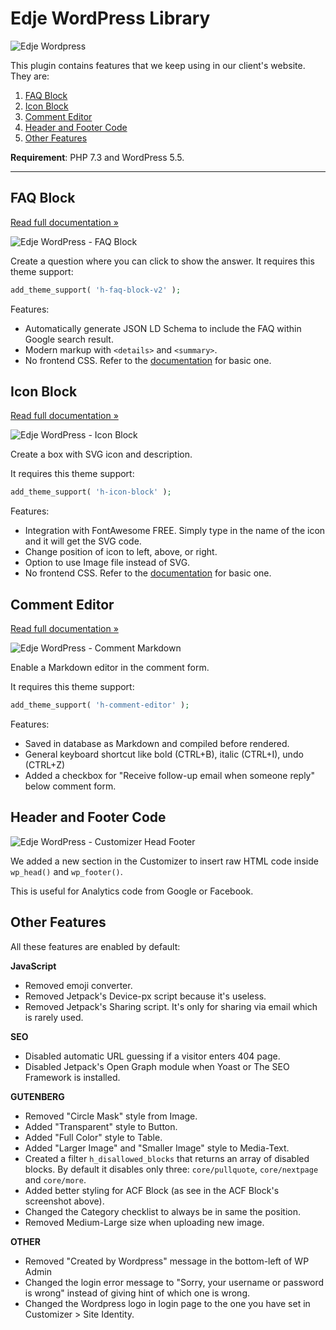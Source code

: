 # Edje WordPress Library

![Edje Wordpress](https://raw.github.com/hrsetyono/cdn/master/edje-wp-library/logo.jpg)

This plugin contains features that we keep using in our client's website. They are:

1. [FAQ Block](#faq-block)
1. [Icon Block](#icon-block)
1. [Comment Editor](#comment-editor)
1. [Header and Footer Code](#header-and-footer-code)
1. [Other Features](#other-features)

**Requirement**: PHP 7.3 and WordPress 5.5.

-----

## FAQ Block

[Read full documentation »](https://github.com/hrsetyono/edje-wp-library/wiki/Gutenberg-–-FAQ-Block)

![Edje WordPress - FAQ Block](https://raw.github.com/hrsetyono/cdn/master/edje-wp-library/gutenberg-faq-block-v2.jpg)

Create a question where you can click to show the answer. It requires this theme support:

```php
add_theme_support( 'h-faq-block-v2' );
```

Features:

- Automatically generate JSON LD Schema to include the FAQ within Google search result.
- Modern markup with `<details>` and `<summary>`.
- No frontend CSS. Refer to the [documentation](https://github.com/hrsetyono/edje-wp-library/wiki/Gutenberg-–-FAQ-Block) for basic one.

## Icon Block

[Read full documentation »](https://github.com/hrsetyono/edje-wp-library/wiki/Gutenberg-–-Icon-Block)

![Edje WordPress - Icon Block](https://raw.github.com/hrsetyono/cdn/master/edje-wp-library/gutenberg-icon-block.jpg)

Create a box with SVG icon and description.

It requires this theme support:

```php
add_theme_support( 'h-icon-block' );
```

Features:

- Integration with FontAwesome FREE. Simply type in the name of the icon and it will get the SVG code.
- Change position of icon to left, above, or right.
- Option to use Image file instead of SVG.
- No frontend CSS. Refer to the [documentation](https://github.com/hrsetyono/edje-wp-library/wiki/Gutenberg-–-Icon-Block) for basic one.

## Comment Editor

[Read full documentation »](https://github.com/hrsetyono/edje-wp-library/wiki/Comment-%E2%80%93-Editor-&-Reply-Notification)

![Edje WordPress - Comment Markdown](https://raw.github.com/hrsetyono/cdn/master/edje-wp-library/comment-md-editor.jpg)

Enable a Markdown editor in the comment form.

It requires this theme support:

```php
add_theme_support( 'h-comment-editor' );
```

Features:

- Saved in database as Markdown and compiled before rendered.
- General keyboard shortcut like bold (CTRL+B), italic (CTRL+I), undo (CTRL+Z)
- Added a checkbox for "Receive follow-up email when someone reply" below comment form.

## Header and Footer Code

![Edje WordPress - Customizer Head Footer](https://raw.github.com/hrsetyono/cdn/master/edje-wp-library/customizer-head-footer.jpg)

We added a new section in the Customizer to insert raw HTML code inside `wp_head()` and `wp_footer()`.

This is useful for Analytics code from Google or Facebook.

## Other Features

All these features are enabled by default:

**JavaScript**

- Removed emoji converter.
- Removed Jetpack's Device-px script because it's useless.
- Removed Jetpack's Sharing script. It's only for sharing via email which is rarely used.

**SEO**

- Disabled automatic URL guessing if a visitor enters 404 page.
- Disabled Jetpack's Open Graph module when Yoast or The SEO Framework is installed.

**GUTENBERG**

- Removed "Circle Mask" style from Image.
- Added "Transparent" style to Button.
- Added "Full Color" style to Table.
- Added "Larger Image" and "Smaller Image" style to Media-Text.
- Created a filter `h_disallowed_blocks` that returns an array of disabled blocks. By default it disables only three: `core/pullquote`, `core/nextpage` and `core/more`.
- Added better styling for ACF Block (as see in the ACF Block's screenshot above).
- Changed the Category checklist to always be in same the position.
- Removed Medium-Large size when uploading new image.

**OTHER**

- Removed "Created by Wordpress" message in the bottom-left of WP Admin
- Changed the login error message to "Sorry, your username or password is wrong" instead of giving hint of which one is wrong.
- Changed the Wordpress logo in login page to the one you have set in Customizer > Site Identity.